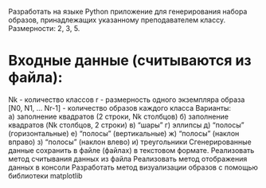 Разработать на языке Python приложение для генерирования набора образов, принадлежащих указанному преподавателем классу. Размерности: 2, 3, 5.
# Входные данные (считываются из файла): 
Nk - количество классов 
r - размерность одного экземпляра образа 
[N0, N1, … Nr-1] - количество образов каждого класса 
Варианты:  
а) заполнение квадратов (2 строки, Nk столбцов) 
б) заполнение квадратов (Nk столбцов, 2 строки) 
в) “шары” 
г) эллипсы 
д) “полосы” (горизонтальные) 
е) “полосы” (вертикальные) 
ж)  “полосы” (наклон вправо) 
з) “полосы” (наклон влево) 
и) треугольники 
Сгенерированные данные сохранить в файле (файлах) в текстовом формате. 
Реализовать метод считывания данных из файла 
Реализовать метод отображения данных в консоли 
Разработать метод визуализации образов с помощью библиотеки matplotlib
